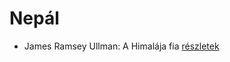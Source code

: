 # Nepál

- James Ramsey Ullman: A Himalája fia [részletek](_details/James%20Ramsey%20Ullman.md#id_953)